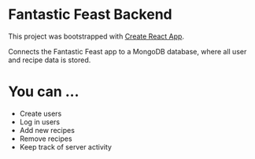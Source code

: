 # Fantastic Feast Backend

This project was bootstrapped with [Create React App](https://github.com/facebook/create-react-app).

Connects the Fantastic Feast app to a MongoDB database, where all user and recipe data is stored.

# You can ...

- Create users
- Log in users
- Add new recipes
- Remove recipes
- Keep track of server activity
